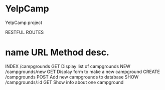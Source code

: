 # YelpCamp
YelpCamp project

RESTFUL ROUTES

name    URL                 Method  desc.
=========================================================================
INDEX   /campgrounds        GET     Display list of campgrounds
NEW     /campgrounds/new    GET     Display form to make a new campground
CREATE  /campgrounds        POST    Add new campgrounds to database
SHOW    /campgrounds/:id    GET     Show info about one campground

